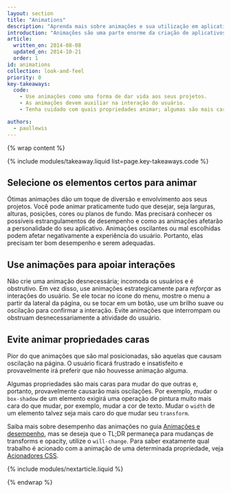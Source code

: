 ```yaml
---
layout: section
title: "Animations"
description: "Aprenda mais sobre animações e sua utilização em aplicativos e sites modernos."
introduction: "Animações são uma parte enorme da criação de aplicativos e sites atraentes. O usuário espera interfaces altamente responsivas e interativas. No entanto, animar sua interface não é simples. O que deve ser animado, quando e qual tipo de efeito a animação deve produzir?"
article:
  written_on: 2014-08-08
  updated_on: 2014-10-21
  order: 1
id: animations
collection: look-and-feel
priority: 0
key-takeaways:
  code:
    - Use animações como uma forma de dar vida aos seus projetos.
    - As animações devem auxiliar na interação do usuário.
    - Tenha cuidado com quais propriedades animar; algumas são mais caras do que outras!

authors:
  - paullewis
---
```

{% wrap content %}

{% include modules/takeaway.liquid list=page.key-takeaways.code %}

## Selecione os elementos certos para animar

Ótimas animações dão um toque de diversão e envolvimento aos seus projetos. Você pode animar praticamente tudo que desejar, seja larguras, alturas, posições, cores ou planos de fundo. Mas precisará conhecer os possíveis estrangulamentos de desempenho e como as animações afetarão a personalidade do seu aplicativo. Animações oscilantes ou mal escolhidas podem afetar negativamente a experiência do usuário. Portanto, elas precisam ter bom desempenho e serem adequadas.

## Use animações para apoiar interações

Não crie uma animação desnecessária; incomoda os usuários e é obstrutivo. Em vez disso, use animações estrategicamente para _reforçar_ as interações do usuário. Se ele tocar no ícone do menu, mostre o menu a partir da lateral da página, ou se tocar em um botão, use um brilho suave ou oscilação para confirmar a interação. Evite animações que interrompam ou obstruam desnecessariamente a atividade do usuário.

## Evite animar propriedades caras

Pior do que animações que são mal posicionadas, são aquelas que causam oscilação na página. O usuário ficará frustrado e insatisfeito e provavelmente irá preferir que não houvesse animação alguma.

Algumas propriedades são mais caras para mudar do que outras e, portanto, provavelmente causarão mais oscilações. Por exemplo, mudar o `box-shadow` de um elemento exigirá uma operação de pintura muito mais cara do que mudar, por exemplo, mudar a cor de texto. Mudar o `width` de um elemento talvez seja mais caro do que mudar seu `transform`.

Saiba mais sobre desempenho das animações no guia [Animações e desempenho](animations-and-performance.html), mas se deseja que o TL;DR permaneça para mudanças de transforms e opacity, utilize o `will-change`. Para saber exatamente qual trabalho é acionado com a animação de uma determinada propriedade, veja [Acionadores CSS](http://csstriggers.com).


{% include modules/nextarticle.liquid %}

{% endwrap %}
